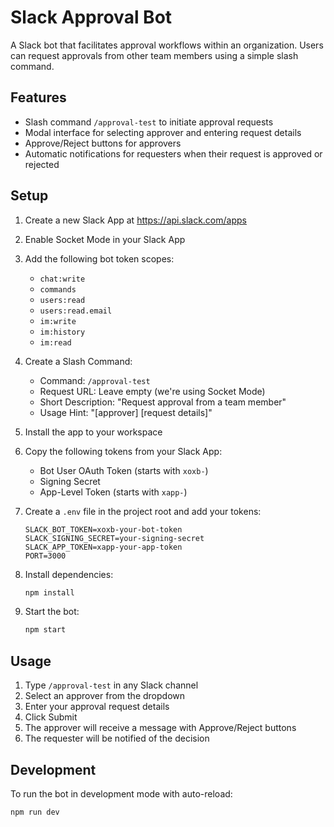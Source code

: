 # Slack Approval Bot

A Slack bot that facilitates approval workflows within an organization. Users can request approvals from other team members using a simple slash command.

## Features

- Slash command `/approval-test` to initiate approval requests
- Modal interface for selecting approver and entering request details
- Approve/Reject buttons for approvers
- Automatic notifications for requesters when their request is approved or rejected

## Setup

1. Create a new Slack App at https://api.slack.com/apps
2. Enable Socket Mode in your Slack App
3. Add the following bot token scopes:
   - `chat:write`
   - `commands`
   - `users:read`
   - `users:read.email`
   - `im:write`
   - `im:history`
   - `im:read`

4. Create a Slash Command:
   - Command: `/approval-test`
   - Request URL: Leave empty (we're using Socket Mode)
   - Short Description: "Request approval from a team member"
   - Usage Hint: "[approver] [request details]"

5. Install the app to your workspace

6. Copy the following tokens from your Slack App:
   - Bot User OAuth Token (starts with `xoxb-`)
   - Signing Secret
   - App-Level Token (starts with `xapp-`)

7. Create a `.env` file in the project root and add your tokens:
   ```
   SLACK_BOT_TOKEN=xoxb-your-bot-token
   SLACK_SIGNING_SECRET=your-signing-secret
   SLACK_APP_TOKEN=xapp-your-app-token
   PORT=3000
   ```

8. Install dependencies:
   ```bash
   npm install
   ```

9. Start the bot:
   ```bash
   npm start
   ```

## Usage

1. Type `/approval-test` in any Slack channel
2. Select an approver from the dropdown
3. Enter your approval request details
4. Click Submit
5. The approver will receive a message with Approve/Reject buttons
6. The requester will be notified of the decision

## Development

To run the bot in development mode with auto-reload:
```bash
npm run dev
``` 